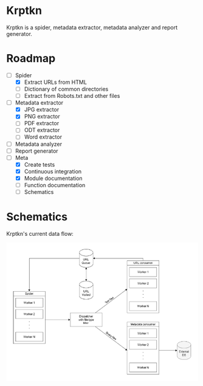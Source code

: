 # Krptkn

Krptkn is a spider, metadata extractor, metadata analyzer and report generator.

# Roadmap

- [ ] Spider
  - [x] Extract URLs from HTML
  - [ ] Dictionary of common directories
  - [ ] Extract from Robots.txt and other files
- [ ] Metadata extractor
  - [x] JPG extractor
  - [x] PNG extractor
  - [ ] PDF extractor
  - [ ] ODT extractor
  - [ ] Word extractor
- [ ] Metadata analyzer
- [ ] Report generator
- [ ] Meta
  - [x] Create tests
  - [x] Continuous integration
  - [x] Module documentation
  - [ ] Function documentation
  - [ ] Schematics

# Schematics

Krptkn's current data flow:

![alt text](krptkn.png "Data flow for krptkn")
